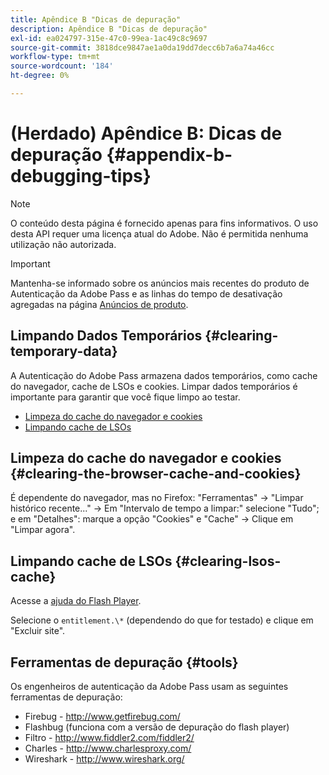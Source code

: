 ```yaml
---
title: Apêndice B "Dicas de depuração"
description: Apêndice B "Dicas de depuração"
exl-id: ea024797-315e-47c0-99ea-1ac49c8c9697
source-git-commit: 3818dce9847ae1a0da19dd7decc6b7a6a74a46cc
workflow-type: tm+mt
source-wordcount: '184'
ht-degree: 0%

---
```


# (Herdado) Apêndice B: Dicas de depuração {#appendix-b-debugging-tips}

>[!NOTE]
>
>O conteúdo desta página é fornecido apenas para fins informativos. O uso desta API requer uma licença atual do Adobe. Não é permitida nenhuma utilização não autorizada.

>[!IMPORTANT]
>
> Mantenha-se informado sobre os anúncios mais recentes do produto de Autenticação da Adobe Pass e as linhas do tempo de desativação agregadas na página [Anúncios de produto](/help/authentication/product-announcements.md).

## Limpando Dados Temporários {#clearing-temporary-data}

A Autenticação do Adobe Pass armazena dados temporários, como cache do navegador, cache de LSOs e cookies. Limpar dados temporários é importante para garantir que você fique limpo ao testar.

- [Limpeza do cache do navegador e cookies](#clearing-the-browser-cache-and-cookies)
- [Limpando cache de LSOs](#clearing-lsos-cache)


## Limpeza do cache do navegador e cookies {#clearing-the-browser-cache-and-cookies}

É dependente do navegador, mas no Firefox: &quot;Ferramentas&quot; -\> &quot;Limpar histórico recente...&quot; -\> Em &quot;Intervalo de tempo a limpar:&quot; selecione &quot;Tudo&quot;; e em &quot;Detalhes&quot;: marque a opção &quot;Cookies&quot; e &quot;Cache&quot; -\> Clique em &quot;Limpar agora&quot;.


## Limpando cache de LSOs {#clearing-lsos-cache}

Acesse a [ajuda do Flash Player](http://www.macromedia.com/support/documentation/en/flashplayer/help/settings_manager07.html).

Selecione o ```entitlement.\*``` (dependendo do que for testado) e clique em &quot;Excluir site&quot;.


## Ferramentas de depuração {#tools}

Os engenheiros de autenticação da Adobe Pass usam as seguintes ferramentas de depuração:

- Firebug - <http://www.getfirebug.com/>
- Flashbug (funciona com a versão de depuração do flash player)
- Filtro - <http://www.fiddler2.com/fiddler2/>
- Charles - <http://www.charlesproxy.com/>
- Wireshark - <http://www.wireshark.org/>


<!--
## Related Information

- [Programmer Integration Guide](/help/authentication/programmer-integration-guide-overview.md)

- [Using Charles Proxy (Tech Note)](https://tve.zendesk.com/hc/en-us/articles/204962849-Using-Charles-Proxy)
-->
